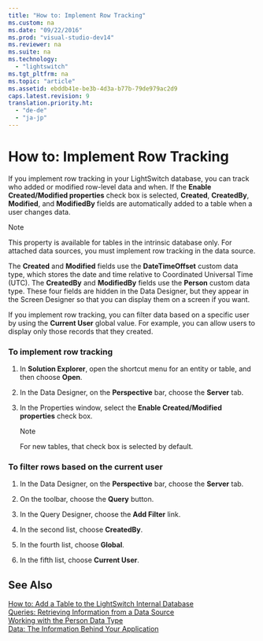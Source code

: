```yaml
---
title: "How to: Implement Row Tracking"
ms.custom: na
ms.date: "09/22/2016"
ms.prod: "visual-studio-dev14"
ms.reviewer: na
ms.suite: na
ms.technology: 
  - "lightswitch"
ms.tgt_pltfrm: na
ms.topic: "article"
ms.assetid: ebddb41e-be3b-4d3a-b77b-79de979ac2d9
caps.latest.revision: 9
translation.priority.ht: 
  - "de-de"
  - "ja-jp"
---
```

# How to: Implement Row Tracking
If you implement row tracking in your LightSwitch database, you can track who added or modified row-level data and when. If the **Enable Created/Modified properties** check box is selected, **Created**, **CreatedBy**, **Modified**, and **ModifiedBy** fields are automatically added to a table when a user changes data.  
  
> [!NOTE]
>  This property is available for tables in the intrinsic database only. For attached data sources, you must implement row tracking in the data source.  
  
 The **Created** and **Modified** fields use the **DateTimeOffset** custom data type, which stores the date and time relative to Coordinated Universal Time (UTC). The **CreatedBy** and **ModifiedBy** fields use the **Person** custom data type. These four fields are hidden in the Data Designer, but they appear in the Screen Designer so that you can display them on a screen if you want.  
  
 If you implement row tracking, you can filter data based on a specific user by using the **Current User** global value. For example, you can allow users to display only those records that they created.  
  
### To implement row tracking  
  
1.  In **Solution Explorer**, open the shortcut menu for an entity or table, and then choose **Open**.  
  
2.  In the Data Designer, on the **Perspective** bar, choose the **Server** tab.  
  
3.  In the Properties window, select the **Enable Created/Modified properties** check box.  
  
    > [!NOTE]
    >  For new tables, that check box is selected by default.  
  
### To filter rows based on the current user  
  
1.  In the Data Designer, on the **Perspective** bar, choose the **Server** tab.  
  
2.  On the toolbar, choose the **Query** button.  
  
3.  In the Query Designer, choose the **Add Filter** link.  
  
4.  In the second list, choose **CreatedBy**.  
  
5.  In the fourth list, choose **Global**.  
  
6.  In the fifth list, choose **Current User**.  
  
## See Also  
 [How to: Add a Table to the LightSwitch Internal Database](../VS_csharp/how-to--add-a-table-to-the-lightswitch-internal-database.md)   
 [Queries: Retrieving Information from a Data Source](../VS_csharp/queries--retrieving-information-from-a-data-source.md)   
 [Working with the Person Data Type](../VS_csharp/working-with-the-person-data-type.md)   
 [Data: The Information Behind Your Application](../VS_csharp/data--the-information-behind-your-application.md)